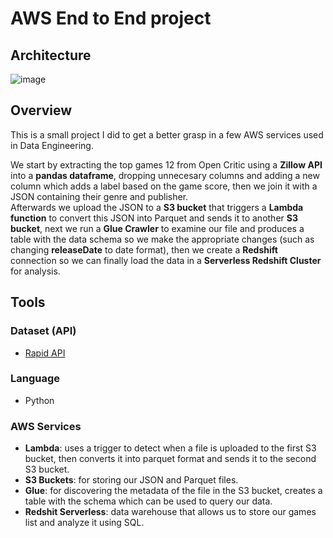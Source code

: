 # AWS End to End project

## Architecture
![image](https://github.com/ctrl-jr/AWS-end-to-end-project/assets/36134747/5d7f88d9-0cd9-4d88-8b21-d8a5ec9c2f18)



## Overview
This is a small project I did to get a better grasp in a few AWS services used in Data Engineering.

We start by extracting the top games 12 from Open Critic using a **Zillow API** into a **pandas dataframe**, dropping unnecesary columns and adding a new column which adds a label based on the game score, then we join it with a JSON containing their genre and publisher.   
Afterwards we upload the JSON to a **S3 bucket** that triggers a **Lambda function** to convert this JSON into Parquet and sends it to another **S3 bucket**, next we run a **Glue Crawler** to examine our file and produces a table with the data schema so we  make the appropriate changes (such as changing **releaseDate** to date format), then we create a  **Redshift** connection so we can finally load the data in a **Serverless Redshift Cluster** for analysis.

## Tools
### Dataset (API)
- [Rapid API](https://rapidapi.com/opencritic-opencritic-default/api/opencritic-api)

### Language 
- Python

### AWS Services
- **Lambda**: uses a trigger to detect when a file is uploaded to the first S3 bucket, then converts it into parquet format and sends it to the second S3 bucket.
- **S3 Buckets**: for storing our JSON and Parquet files.
- **Glue**: for discovering the metadata of the file in the S3 bucket, creates a table with the schema which can be used to query our data.
- **Redshit Serverless**: data warehouse that allows us to store our games list and analyze it using SQL.
